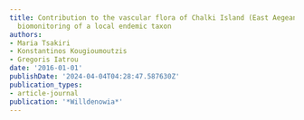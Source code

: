 ```yaml
---
title: Contribution to the vascular flora of Chalki Island (East Aegean, Greece) and
  biomonitoring of a local endemic taxon
authors:
- Maria Tsakiri
- Konstantinos Kougioumoutzis
- Gregoris Iatrou
date: '2016-01-01'
publishDate: '2024-04-04T04:28:47.587630Z'
publication_types:
- article-journal
publication: '*Willdenowia*'
---
```


